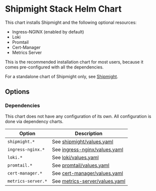 # Shipmight Stack Helm Chart

This chart installs Shipmight and the following optional resources:

- Ingress-NGINX (enabled by default)
- Loki
- Promtail
- Cert-Manager
- Metrics Server

This is the recommended installation chart for most users, because it comes pre-configured with all the dependencies.

For a standalone chart of Shipmight only, see [Shipmight](../shipmight/README.md).

## Options

### Dependencies

This chart does not have any configuration of its own. All configuration is done via dependency charts.

| Option             | Description                                                                                                                       |
| ------------------ | --------------------------------------------------------------------------------------------------------------------------------- |
| `shipmight.*`      | See [shipmight/values.yaml](../shipmight/values.yaml)                                                                             |
| `ingress-nginx.*`  | See [ingress-nginx/values.yaml](https://github.com/nginxinc/kubernetes-ingress/blob/master/deployments/helm-chart/values.yaml)    |
| `loki.*`           | See [loki/values.yaml](https://github.com/grafana/helm-charts/blob/main/charts/loki/values.yaml)                                  |
| `promtail.*`       | See [promtail/values.yaml](https://github.com/grafana/helm-charts/blob/main/charts/promtail/values.yaml)                          |
| `cert-manager.*`   | See [cert-manager/values.yaml](https://github.com/jetstack/cert-manager/blob/master/deploy/charts/cert-manager/values.yaml)       |
| `metrics-server.*` | See [metrics-server/values.yaml](https://github.com/kubernetes-sigs/metrics-server/blob/master/charts/metrics-server/values.yaml) |
